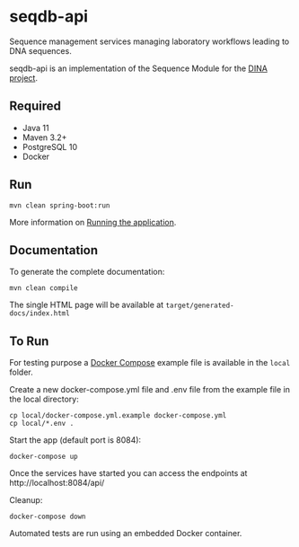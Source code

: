 # seqdb-api

Sequence management services managing laboratory workflows leading to DNA sequences.

seqdb-api is an implementation of the Sequence Module for the [DINA project](https://www.dina-project.net/).

## Required

* Java 11
* Maven 3.2+
* PostgreSQL 10
* Docker

## Run

```
mvn clean spring-boot:run
```

More information on [Running the application](docs/running.adoc).

## Documentation

To generate the complete documentation:
```
mvn clean compile
```

The single HTML page will be available at `target/generated-docs/index.html`

## To Run

For testing purpose a [Docker Compose](https://docs.docker.com/compose/) example file is available in the `local` folder.

Create a new docker-compose.yml file and .env file from the example file in the local directory:

```
cp local/docker-compose.yml.example docker-compose.yml
cp local/*.env .
```

Start the app (default port is 8084):

```
docker-compose up
```

Once the services have started you can access the endpoints at http://localhost:8084/api/

Cleanup:
```
docker-compose down
```

Automated tests are run using an embedded Docker container.

